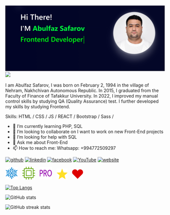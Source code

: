 
![Front-End Developer](https://github.com/ebulfez21/AbulfazSafarov/blob/main/AbulfazImg.png)
![](https://komarev.com/ghpvc/?username=ebulfez21&color=blue)






I am Abulfaz Safarov, I was born on February 2, 1994 in the village of Nehram, Nakhchivan Autonomous Republic. In 2015, I graduated from the Faculty of Finance of Tafakkur University. In 2022, I improved my manual control skills by studying QA (Quality Assurance) test. I further developed my skills by studying Frontend.

Skills: HTML /  CSS / JS /  REACT /  Bootstrap / Sass /

- 🌱 I’m currently learning PHP, SQL 
- 👯 I’m looking to collaborate on I want to work on new Front-End projects 
- 🤔 I’m looking for help with SQL 
- 💬 Ask me about Front-End 
- 📫 How to reach me: Whatsapp: +994772509297 


[<img src='https://cdn.jsdelivr.net/npm/simple-icons@3.0.1/icons/github.svg' alt='github' height='40'>](https://github.com/ebulfez21)  [<img src='https://cdn.jsdelivr.net/npm/simple-icons@3.0.1/icons/linkedin.svg' alt='linkedin' height='40'>](https://www.linkedin.com/in/https://www.linkedin.com/in/ebulfez-seferov-06742821a//)  [<img src='https://cdn.jsdelivr.net/npm/simple-icons@3.0.1/icons/facebook.svg' alt='facebook' height='40'>](https://www.facebook.com/https://www.facebook.com/ebulfez.seferov/)  [<img src='https://cdn.jsdelivr.net/npm/simple-icons@3.0.1/icons/youtube.svg' alt='YouTube' height='40'>](https://www.youtube.com/channel/https://www.youtube.com/channel/UCCwzdI4-W3TwcMytwwxh5Tw)  [<img src='https://cdn.jsdelivr.net/npm/simple-icons@3.0.1/icons/icloud.svg' alt='website' height='40'>](https://abulfaz.site/)  

<a href='https://archiveprogram.github.com/'><img src='https://raw.githubusercontent.com/acervenky/animated-github-badges/master/assets/acbadge.gif' width='40' height='40'></a> <a href='https://docs.github.com/en/developers'><img src='https://raw.githubusercontent.com/acervenky/animated-github-badges/master/assets/devbadge.gif' width='40' height='40'></a> <a href='https://github.com/pricing'><img src='https://raw.githubusercontent.com/acervenky/animated-github-badges/master/assets/pro.gif' width='40' height='40'></a> <a href='https://stars.github.com/'><img src='https://raw.githubusercontent.com/acervenky/animated-github-badges/master/assets/starbadge.gif' width='35' height='35'></a> <a href='https://docs.github.com/en/github/supporting-the-open-source-community-with-github-sponsors'><img src='https://raw.githubusercontent.com/acervenky/animated-github-badges/master/assets/sponsorbadge.gif' width='35' height='35'></a> 

[![Top Langs](https://github-readme-stats.vercel.app/api/top-langs/?username=ebulfez21)](https://github.com/anuraghazra/github-readme-stats)

![GitHub stats](https://github-readme-stats.vercel.app/api?username=ebulfez21&show_icons=true&count_private=true)  

![GitHub streak stats](https://streak-stats.demolab.com/?user=ebulfez21)  

